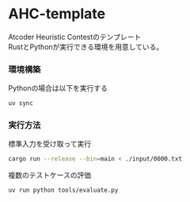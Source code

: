 # AHC-template
Atcoder Heuristic Contestのテンプレート  
RustとPythonが実行できる環境を用意している。

### 環境構築
Pythonの場合は以下を実行する
```bash
uv sync
```

### 実行方法

標準入力を受け取って実行
```bash
cargo run --release --bin=main < ./input/0000.txt
```

複数のテストケースの評価
```bash
uv run python tools/evaluate.py
```

